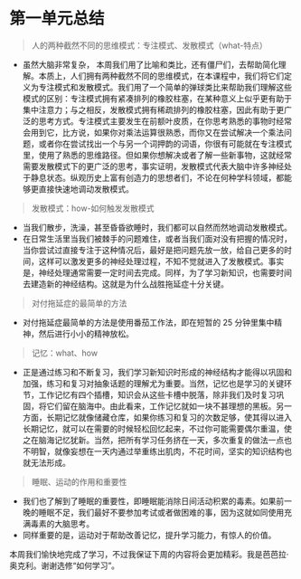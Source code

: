 # 第一单元总结

> 人的两种截然不同的思维模式：专注模式、发散模式（what-特点）

- 虽然大脑非常复杂， 本周我们用了比喻和类比，还有僵尸们，去帮助简化理解。本质上，人们拥有两种截然不同的思维模式，在本课程中，我们将它们定义为专注模式和发散模式。我们用了一个简单的弹球类比来帮助我们理解这些模式的区别：专注模式拥有紧凑排列的橡胶柱塞，在某种意义上似乎更有助于集中注意力；与之相反，发散模式拥有稀疏排列的橡胶柱塞，因此有助于更广泛的思考方式。专注模式主要发生在前额叶皮质，在你思考熟悉的事物时经常会用到它，比方说，如果你对乘法运算很熟悉，而你又在尝试解决一个乘法问题，或者你在尝试找出一个与另一个词押韵的词语，你很有可能就在专注模式里，使用了熟悉的思维路径。但如果你想解决或者了解一些新事物，这就经常需要发散模式下的更广泛的思考，事实证明，发散模式代表大脑中许多神经处于静息状态。纵观历史上富有创造力的思想者们，不论在何种学科领域，都能够更直接快速地调动发散模式。

> 发散模式：how-如何触发发散模式

- 当我们散步，洗澡，甚至昏昏欲睡时，我们都可以自然而然地调动发散模式。
- 在日常生活里当我们被棘手的问题难住，或者当我们面对没有把握的情况时，当你尝试过直接专注于这种情况后，最好是把问题先放一放，给自己更多的时间，这样可以激发更多的神经处理过程，不知不觉就进入了发散模式。事实是，神经处理通常需要一定时间去完成。同样，为了学习新知识，也需要时间去建造新的神经结构。这就是为什么战胜拖延症十分关键。

> 对付拖延症的最简单的方法

- 对付拖延症最简单的方法是使用番茄工作法，即在短暂的 25 分钟里集中精神，然后进行小小的精神放松。

> 记忆：what、how

- 正是通过练习和不断复习，我们学习新知识时形成的神经结构才能得以巩固和加强，练习和复习对抽象话题的理解尤为重要。当然，记忆也是学习的关键环节，工作记忆有四个插槽，知识会从这些卡槽中脱落，除非我们及时复习巩固，将它们留在脑海中。由此看来，工作记忆就如一块不甚理想的黑板。另一方面，长期记忆就像储藏仓库，如果你练习和复习的次数足够，使其得以进入长期记忆，就可以在需要的时候轻松回忆起来，不过你可能需要偶尔重温，使之在脑海记忆犹新。当然，把所有学习任务挤在一天，多次重复的做法一点也不明智，就像妄想在一天内通过举重练出肌肉，不花时间，坚实的知识结构也就无法形成。

> 睡眠、运动的作用和重要性

- 我们也了解到了睡眠的重要性，即睡眠能消除日间活动积累的毒素。如果前一晚的睡眠不足，我们最好不要参加考试或者做困难的事，因为这就如同使用充满毒素的大脑思考。
- 同样重要的是，运动对于帮助改善记忆，提升学习能力，有惊人的价值。

本周我们愉快地完成了学习，不过我保证下周的内容将会更加精彩。我是芭芭拉·奥克利。谢谢选修“如何学习”。
